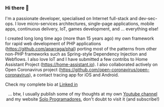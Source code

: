 ### Hi there 👋

I'm a passionate developer, specialised on Internet full-stack and dev-sec-ops. I love micro-services architectures, single-page applications, mobile apps, continuous delivery, IoT, games development, and ... everything else! 

I created long long time ago (more than 15 years ago) my own framework for rapid web development of PHP applications (https://github.com/aparraga/phal) porting most of the patterns from other non-PHP frameworks such as Spring-style Dependency Injection and Webflows. I also love IoT and I have submitted a few contribs to Home Assistant Project (https://home-assistant.io). I also collaborated actively on Open Coronavirus project (https://github.com/open-coronavirus/open-coronavirus), a contact tracing app for iOS and Android.

Check my complete bio at [Linked in](https://www.linkedin.com/in/antonioparraga/)

  <p align="center">
  ... btw, I usually publish some of my thoughts at my own <a href="https://www.youtube.com/c/antonioparraga">Youtube channel</a> and my website <a href="https://soloprogramadores.com">Solo Programadores</a>, don't doubt to visit it (and subscribe!)
  </p>
